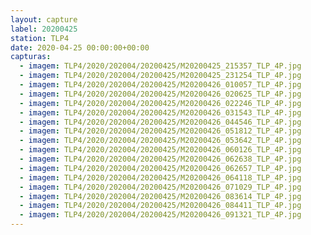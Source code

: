 ```yaml
---
layout: capture
label: 20200425
station: TLP4
date: 2020-04-25 00:00:00+00:00
capturas:
  - imagem: TLP4/2020/202004/20200425/M20200425_215357_TLP_4P.jpg
  - imagem: TLP4/2020/202004/20200425/M20200425_231254_TLP_4P.jpg
  - imagem: TLP4/2020/202004/20200425/M20200426_010057_TLP_4P.jpg
  - imagem: TLP4/2020/202004/20200425/M20200426_020625_TLP_4P.jpg
  - imagem: TLP4/2020/202004/20200425/M20200426_022246_TLP_4P.jpg
  - imagem: TLP4/2020/202004/20200425/M20200426_031543_TLP_4P.jpg
  - imagem: TLP4/2020/202004/20200425/M20200426_044546_TLP_4P.jpg
  - imagem: TLP4/2020/202004/20200425/M20200426_051812_TLP_4P.jpg
  - imagem: TLP4/2020/202004/20200425/M20200426_053642_TLP_4P.jpg
  - imagem: TLP4/2020/202004/20200425/M20200426_060126_TLP_4P.jpg
  - imagem: TLP4/2020/202004/20200425/M20200426_062638_TLP_4P.jpg
  - imagem: TLP4/2020/202004/20200425/M20200426_062657_TLP_4P.jpg
  - imagem: TLP4/2020/202004/20200425/M20200426_064118_TLP_4P.jpg
  - imagem: TLP4/2020/202004/20200425/M20200426_071029_TLP_4P.jpg
  - imagem: TLP4/2020/202004/20200425/M20200426_083614_TLP_4P.jpg
  - imagem: TLP4/2020/202004/20200425/M20200426_084411_TLP_4P.jpg
  - imagem: TLP4/2020/202004/20200425/M20200426_091321_TLP_4P.jpg
---
```

